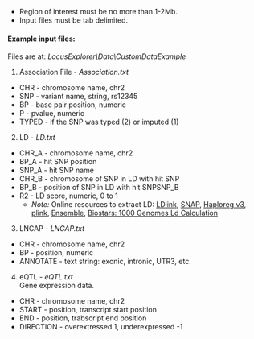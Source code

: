  - Region of interest must be no more than 1-2Mb.  
 - Input files must be tab delimited.

#### Example input files:  
Files are at: *LocusExplorer\\Data\\CustomDataExample*    


1. Association File - *Association.txt*   
 - CHR - chromosome name, chr2
 - SNP - variant name, string, rs12345
 - BP	- base pair position, numeric
 - P - pvalue, numeric
 - TYPED - if the SNP was typed (2) or imputed (1) 

2. LD - *LD.txt*  
 - CHR_A - chromosome name, chr2
 - BP_A	- hit SNP position
 - SNP_A - hit SNP name
 - CHR_B - chromosome of SNP in LD with hit SNP
 - BP_B	- position of SNP in LD with hit SNPSNP_B
 - R2 - LD score, numeric, 0 to 1
    - *Note:* Online resources to extract LD: [LDlink](http://analysistools.nci.nih.gov/LDlink/), [SNAP](https://www.broadinstitute.org/mpg/snap/ldsearchpw.php), [Haploreg v3](http://www.broadinstitute.org/mammals/haploreg/haploreg_v3.php), [plink](http://pngu.mgh.harvard.edu/~purcell/plink/ld.shtml), [Ensemble](http://www.ensembl.info/blog/2015/06/18/1000-genomes-phase-3-frequencies-genotypes-and-ld-data/), [Biostars: 1000 Genomes Ld Calculation](https://www.biostars.org/p/2909/)

3. LNCAP - *LNCAP.txt*  
 - CHR - chromosome name, chr2
 - BP	- position, numeric
 - ANNOTATE - text string: exonic, intronic, UTR3, etc.
 
4. eQTL - *eQTL.txt*  
Gene expression data.
 - CHR - chromosome name, chr2
 - START - position, transcript start position
 - END - position, trabscript end position
 - DIRECTION - overextressed 1, underexpressed -1


